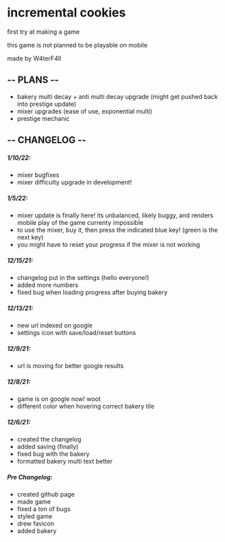 # incremental cookies

first try at making a game

this game is not planned to be playable on mobile

made by W4terF4ll

## -- PLANS --

- bakery multi decay + anti multi decay upgrade (might get pushed back into prestige update)
- mixer upgrades (ease of use, exponential multi)
- prestige mechanic

 ## -- CHANGELOG --
 
##### 1/10/22:
- mixer bugfixes
- mixer difficulty upgrade in development!
 
##### 1/5/22:
- mixer update is finally here! its unbalanced, likely buggy, and renders mobile play of the game currenty impossible
- to use the mixer, buy it, then press the indicated blue key! (green is the next key)
- you might have to reset your progress if the mixer is not working

##### 12/15/21:
- changelog put in the settings (hello everyone!)
- added more numbers
- fixed bug when loading progress after buying bakery

##### 12/13/21:
- new url indexed on google
- settings icon with save/load/reset buttons

##### 12/9/21:
- url is moving for better google results

##### 12/8/21:
- game is on google now! woot
- different color when hovering correct bakery tile

##### 12/6/21: 
- created the changelog 
- added saving (finally) 
- fixed bug with the bakery 
- formatted bakery multi text better

##### Pre Changelog:
- created github page
- made game
- fixed a ton of bugs
- styled game
- drew favicon
- added bakery
